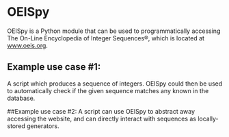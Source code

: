 # OEISpy

OEISpy is a Python module that can be used to programmatically accessing
The On-Line Encyclopedia of Integer Sequences®, which is located at www.oeis.org.

## Example use case #1:
A script which produces a sequence of integers.  OEISpy could then be used to automatically check if the given sequence matches any known in the database.

##Example use case #2:
A script can use OEISpy to abstract away accessing the website, and can directly interact with sequences as locally-stored generators.
